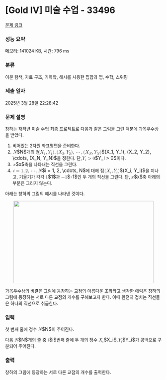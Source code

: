 # [Gold IV] 미술 수업 - 33496 

[문제 링크](https://www.acmicpc.net/problem/33496) 

### 성능 요약

메모리: 141024 KB, 시간: 796 ms

### 분류

이분 탐색, 자료 구조, 기하학, 해시를 사용한 집합과 맵, 수학, 스위핑

### 제출 일자

2025년 3월 28일 22:28:42

### 문제 설명

<p>창하는 재작년 미술 수업 최종 프로젝트로 다음과 같은 그림을 그린 덕분에 과목우수상을 받았다.</p>

<ol>
	<li>비어있는 2차원 좌표평면을 준비한다.</li>
	<li><mjx-container class="MathJax" jax="CHTML" style="font-size: 109%; position: relative;"> <mjx-math class="MJX-TEX" aria-hidden="true"><mjx-mi class="mjx-i"><mjx-c class="mjx-c1D441 TEX-I"></mjx-c></mjx-mi></mjx-math><mjx-assistive-mml unselectable="on" display="inline"><math xmlns="http://www.w3.org/1998/Math/MathML"><mi>N</mi></math></mjx-assistive-mml><span aria-hidden="true" class="no-mathjax mjx-copytext">$N$</span></mjx-container>개의 점 <mjx-container class="MathJax" jax="CHTML" style="font-size: 109%; position: relative;"><mjx-math class="MJX-TEX" aria-hidden="true"><mjx-mo class="mjx-n"><mjx-c class="mjx-c28"></mjx-c></mjx-mo><mjx-msub><mjx-mi class="mjx-i"><mjx-c class="mjx-c1D44B TEX-I"></mjx-c></mjx-mi><mjx-script style="vertical-align: -0.15em; margin-left: -0.024em;"><mjx-mn class="mjx-n" size="s"><mjx-c class="mjx-c31"></mjx-c></mjx-mn></mjx-script></mjx-msub><mjx-mo class="mjx-n"><mjx-c class="mjx-c2C"></mjx-c></mjx-mo><mjx-msub space="2"><mjx-mi class="mjx-i"><mjx-c class="mjx-c1D44C TEX-I"></mjx-c></mjx-mi><mjx-script style="vertical-align: -0.15em; margin-left: -0.182em;"><mjx-mn class="mjx-n" size="s"><mjx-c class="mjx-c31"></mjx-c></mjx-mn></mjx-script></mjx-msub><mjx-mo class="mjx-n"><mjx-c class="mjx-c29"></mjx-c></mjx-mo><mjx-mo class="mjx-n"><mjx-c class="mjx-c2C"></mjx-c></mjx-mo><mjx-mo class="mjx-n" space="2"><mjx-c class="mjx-c28"></mjx-c></mjx-mo><mjx-msub><mjx-mi class="mjx-i"><mjx-c class="mjx-c1D44B TEX-I"></mjx-c></mjx-mi><mjx-script style="vertical-align: -0.15em; margin-left: -0.024em;"><mjx-mn class="mjx-n" size="s"><mjx-c class="mjx-c32"></mjx-c></mjx-mn></mjx-script></mjx-msub><mjx-mo class="mjx-n"><mjx-c class="mjx-c2C"></mjx-c></mjx-mo><mjx-msub space="2"><mjx-mi class="mjx-i"><mjx-c class="mjx-c1D44C TEX-I"></mjx-c></mjx-mi><mjx-script style="vertical-align: -0.15em; margin-left: -0.182em;"><mjx-mn class="mjx-n" size="s"><mjx-c class="mjx-c32"></mjx-c></mjx-mn></mjx-script></mjx-msub><mjx-mo class="mjx-n"><mjx-c class="mjx-c29"></mjx-c></mjx-mo><mjx-mo class="mjx-n"><mjx-c class="mjx-c2C"></mjx-c></mjx-mo><mjx-mo class="mjx-n" space="2"><mjx-c class="mjx-c22EF"></mjx-c></mjx-mo><mjx-mo class="mjx-n" space="2"><mjx-c class="mjx-c2C"></mjx-c></mjx-mo><mjx-mo class="mjx-n" space="2"><mjx-c class="mjx-c28"></mjx-c></mjx-mo><mjx-msub><mjx-mi class="mjx-i"><mjx-c class="mjx-c1D44B TEX-I"></mjx-c></mjx-mi><mjx-script style="vertical-align: -0.15em; margin-left: -0.024em;"><mjx-mi class="mjx-i" size="s"><mjx-c class="mjx-c1D441 TEX-I"></mjx-c></mjx-mi></mjx-script></mjx-msub><mjx-mo class="mjx-n"><mjx-c class="mjx-c2C"></mjx-c></mjx-mo><mjx-msub space="2"><mjx-mi class="mjx-i"><mjx-c class="mjx-c1D44C TEX-I"></mjx-c></mjx-mi><mjx-script style="vertical-align: -0.15em; margin-left: -0.182em;"><mjx-mi class="mjx-i" size="s"><mjx-c class="mjx-c1D441 TEX-I"></mjx-c></mjx-mi></mjx-script></mjx-msub><mjx-mo class="mjx-n"><mjx-c class="mjx-c29"></mjx-c></mjx-mo></mjx-math><mjx-assistive-mml unselectable="on" display="inline"><math xmlns="http://www.w3.org/1998/Math/MathML"><mo stretchy="false">(</mo><msub><mi>X</mi><mn>1</mn></msub><mo>,</mo><msub><mi>Y</mi><mn>1</mn></msub><mo stretchy="false">)</mo><mo>,</mo><mo stretchy="false">(</mo><msub><mi>X</mi><mn>2</mn></msub><mo>,</mo><msub><mi>Y</mi><mn>2</mn></msub><mo stretchy="false">)</mo><mo>,</mo><mo>⋯</mo><mo>,</mo><mo stretchy="false">(</mo><msub><mi>X</mi><mi>N</mi></msub><mo>,</mo><msub><mi>Y</mi><mi>N</mi></msub><mo stretchy="false">)</mo></math></mjx-assistive-mml><span aria-hidden="true" class="no-mathjax mjx-copytext">$(X_1, Y_1), (X_2, Y_2), \cdots, (X_N, Y_N)$</span></mjx-container>을 정한다. 단, <mjx-container class="MathJax" jax="CHTML" style="font-size: 109%; position: relative;"><mjx-math class="MJX-TEX" aria-hidden="true"><mjx-msub><mjx-mi class="mjx-i"><mjx-c class="mjx-c1D44C TEX-I"></mjx-c></mjx-mi><mjx-script style="vertical-align: -0.15em; margin-left: -0.182em;"><mjx-mi class="mjx-i" size="s"><mjx-c class="mjx-c1D456 TEX-I"></mjx-c></mjx-mi></mjx-script></mjx-msub><mjx-mo class="mjx-n" space="4"><mjx-c class="mjx-c3E"></mjx-c></mjx-mo><mjx-mn class="mjx-n" space="4"><mjx-c class="mjx-c30"></mjx-c></mjx-mn></mjx-math><mjx-assistive-mml unselectable="on" display="inline"><math xmlns="http://www.w3.org/1998/Math/MathML"><msub><mi>Y</mi><mi>i</mi></msub><mo>></mo><mn>0</mn></math></mjx-assistive-mml><span aria-hidden="true" class="no-mathjax mjx-copytext">$Y_i > 0$</span></mjx-container>이다.</li>
	<li><mjx-container class="MathJax" jax="CHTML" style="font-size: 109%; position: relative;"> <mjx-math class="MJX-TEX" aria-hidden="true"><mjx-mi class="mjx-i"><mjx-c class="mjx-c1D465 TEX-I"></mjx-c></mjx-mi></mjx-math><mjx-assistive-mml unselectable="on" display="inline"><math xmlns="http://www.w3.org/1998/Math/MathML"><mi>x</mi></math></mjx-assistive-mml><span aria-hidden="true" class="no-mathjax mjx-copytext">$x$</span></mjx-container>축을 나타내는 직선을 그린다.</li>
	<li><mjx-container class="MathJax" jax="CHTML" style="font-size: 109%; position: relative;"> <mjx-math class="MJX-TEX" aria-hidden="true"><mjx-mi class="mjx-i"><mjx-c class="mjx-c1D456 TEX-I"></mjx-c></mjx-mi><mjx-mo class="mjx-n" space="4"><mjx-c class="mjx-c3D"></mjx-c></mjx-mo><mjx-mn class="mjx-n" space="4"><mjx-c class="mjx-c31"></mjx-c></mjx-mn><mjx-mo class="mjx-n"><mjx-c class="mjx-c2C"></mjx-c></mjx-mo><mjx-mn class="mjx-n" space="2"><mjx-c class="mjx-c32"></mjx-c></mjx-mn><mjx-mo class="mjx-n"><mjx-c class="mjx-c2C"></mjx-c></mjx-mo><mjx-mo class="mjx-n" space="2"><mjx-c class="mjx-c22EF"></mjx-c></mjx-mo><mjx-mo class="mjx-n" space="2"><mjx-c class="mjx-c2C"></mjx-c></mjx-mo><mjx-mi class="mjx-i" space="2"><mjx-c class="mjx-c1D441 TEX-I"></mjx-c></mjx-mi></mjx-math><mjx-assistive-mml unselectable="on" display="inline"><math xmlns="http://www.w3.org/1998/Math/MathML"><mi>i</mi><mo>=</mo><mn>1</mn><mo>,</mo><mn>2</mn><mo>,</mo><mo>⋯</mo><mo>,</mo><mi>N</mi></math></mjx-assistive-mml><span aria-hidden="true" class="no-mathjax mjx-copytext">$i = 1, 2, \cdots, N$</span></mjx-container>에 대해 점 <mjx-container class="MathJax" jax="CHTML" style="font-size: 109%; position: relative;"><mjx-math class="MJX-TEX" aria-hidden="true"><mjx-mo class="mjx-n"><mjx-c class="mjx-c28"></mjx-c></mjx-mo><mjx-msub><mjx-mi class="mjx-i"><mjx-c class="mjx-c1D44B TEX-I"></mjx-c></mjx-mi><mjx-script style="vertical-align: -0.15em; margin-left: -0.024em;"><mjx-mi class="mjx-i" size="s"><mjx-c class="mjx-c1D456 TEX-I"></mjx-c></mjx-mi></mjx-script></mjx-msub><mjx-mo class="mjx-n"><mjx-c class="mjx-c2C"></mjx-c></mjx-mo><mjx-msub space="2"><mjx-mi class="mjx-i"><mjx-c class="mjx-c1D44C TEX-I"></mjx-c></mjx-mi><mjx-script style="vertical-align: -0.15em; margin-left: -0.182em;"><mjx-mi class="mjx-i" size="s"><mjx-c class="mjx-c1D456 TEX-I"></mjx-c></mjx-mi></mjx-script></mjx-msub><mjx-mo class="mjx-n"><mjx-c class="mjx-c29"></mjx-c></mjx-mo></mjx-math><mjx-assistive-mml unselectable="on" display="inline"><math xmlns="http://www.w3.org/1998/Math/MathML"><mo stretchy="false">(</mo><msub><mi>X</mi><mi>i</mi></msub><mo>,</mo><msub><mi>Y</mi><mi>i</mi></msub><mo stretchy="false">)</mo></math></mjx-assistive-mml><span aria-hidden="true" class="no-mathjax mjx-copytext">$(X_i, Y_i)$</span></mjx-container>을 지나고, 기울기가 각각 <mjx-container class="MathJax" jax="CHTML" style="font-size: 109%; position: relative;"><mjx-math class="MJX-TEX" aria-hidden="true"><mjx-mn class="mjx-n"><mjx-c class="mjx-c31"></mjx-c></mjx-mn></mjx-math><mjx-assistive-mml unselectable="on" display="inline"><math xmlns="http://www.w3.org/1998/Math/MathML"><mn>1</mn></math></mjx-assistive-mml><span aria-hidden="true" class="no-mathjax mjx-copytext">$1$</span></mjx-container>과 <mjx-container class="MathJax" jax="CHTML" style="font-size: 109%; position: relative;"><mjx-math class="MJX-TEX" aria-hidden="true"><mjx-mo class="mjx-n"><mjx-c class="mjx-c2212"></mjx-c></mjx-mo><mjx-mn class="mjx-n"><mjx-c class="mjx-c31"></mjx-c></mjx-mn></mjx-math><mjx-assistive-mml unselectable="on" display="inline"><math xmlns="http://www.w3.org/1998/Math/MathML"><mo>−</mo><mn>1</mn></math></mjx-assistive-mml><span aria-hidden="true" class="no-mathjax mjx-copytext">$-1$</span></mjx-container>인 두 개의 직선을 그린다. 단, <mjx-container class="MathJax" jax="CHTML" style="font-size: 109%; position: relative;"><mjx-math class="MJX-TEX" aria-hidden="true"><mjx-mi class="mjx-i"><mjx-c class="mjx-c1D465 TEX-I"></mjx-c></mjx-mi></mjx-math><mjx-assistive-mml unselectable="on" display="inline"><math xmlns="http://www.w3.org/1998/Math/MathML"><mi>x</mi></math></mjx-assistive-mml><span aria-hidden="true" class="no-mathjax mjx-copytext">$x$</span></mjx-container>축 아래의 부분은 그리지 않는다.</li>
</ol>

<p>아래는 창하의 그림의 예시를 나타낸 것이다.</p>

<p style="text-align: center;"><img alt="" src="https://upload.acmicpc.net/b8a0c69c-2b49-4102-a6c3-a6df1ee4fb95/-/preview/" style="height: 264px; width: 450px;"></p>

<p>과목우수상의 비결은 그림에 등장하는 교점의 아름다운 조화라고 생각한 에릭은 창하의 그림에 등장하는 서로 다른 교점의 개수를 구해보고자 한다. 이때 완전히 겹치는 직선들은 하나의 직선으로 취급한다.</p>

### 입력 

 <p>첫 번째 줄에 정수 <mjx-container class="MathJax" jax="CHTML" style="font-size: 109%; position: relative;"><mjx-math class="MJX-TEX" aria-hidden="true"><mjx-mi class="mjx-i"><mjx-c class="mjx-c1D441 TEX-I"></mjx-c></mjx-mi></mjx-math><mjx-assistive-mml unselectable="on" display="inline"><math xmlns="http://www.w3.org/1998/Math/MathML"><mi>N</mi></math></mjx-assistive-mml><span aria-hidden="true" class="no-mathjax mjx-copytext">$N$</span></mjx-container>이 주어진다.</p>

<p>다음 <mjx-container class="MathJax" jax="CHTML" style="font-size: 109%; position: relative;"><mjx-math class="MJX-TEX" aria-hidden="true"><mjx-mi class="mjx-i"><mjx-c class="mjx-c1D441 TEX-I"></mjx-c></mjx-mi></mjx-math><mjx-assistive-mml unselectable="on" display="inline"><math xmlns="http://www.w3.org/1998/Math/MathML"><mi>N</mi></math></mjx-assistive-mml><span aria-hidden="true" class="no-mathjax mjx-copytext">$N$</span></mjx-container>개의 줄 중 <mjx-container class="MathJax" jax="CHTML" style="font-size: 109%; position: relative;"><mjx-math class="MJX-TEX" aria-hidden="true"><mjx-mi class="mjx-i"><mjx-c class="mjx-c1D456 TEX-I"></mjx-c></mjx-mi></mjx-math><mjx-assistive-mml unselectable="on" display="inline"><math xmlns="http://www.w3.org/1998/Math/MathML"><mi>i</mi></math></mjx-assistive-mml><span aria-hidden="true" class="no-mathjax mjx-copytext">$i$</span></mjx-container>번째 줄에 두 개의 정수 <mjx-container class="MathJax" jax="CHTML" style="font-size: 109%; position: relative;"><mjx-math class="MJX-TEX" aria-hidden="true"><mjx-msub><mjx-mi class="mjx-i"><mjx-c class="mjx-c1D44B TEX-I"></mjx-c></mjx-mi><mjx-script style="vertical-align: -0.15em; margin-left: -0.024em;"><mjx-mi class="mjx-i" size="s"><mjx-c class="mjx-c1D456 TEX-I"></mjx-c></mjx-mi></mjx-script></mjx-msub></mjx-math><mjx-assistive-mml unselectable="on" display="inline"><math xmlns="http://www.w3.org/1998/Math/MathML"><msub><mi>X</mi><mi>i</mi></msub></math></mjx-assistive-mml><span aria-hidden="true" class="no-mathjax mjx-copytext">$X_i$</span></mjx-container>, <mjx-container class="MathJax" jax="CHTML" style="font-size: 109%; position: relative;"><mjx-math class="MJX-TEX" aria-hidden="true"><mjx-msub><mjx-mi class="mjx-i"><mjx-c class="mjx-c1D44C TEX-I"></mjx-c></mjx-mi><mjx-script style="vertical-align: -0.15em; margin-left: -0.182em;"><mjx-mi class="mjx-i" size="s"><mjx-c class="mjx-c1D456 TEX-I"></mjx-c></mjx-mi></mjx-script></mjx-msub></mjx-math><mjx-assistive-mml unselectable="on" display="inline"><math xmlns="http://www.w3.org/1998/Math/MathML"><msub><mi>Y</mi><mi>i</mi></msub></math></mjx-assistive-mml><span aria-hidden="true" class="no-mathjax mjx-copytext">$Y_i$</span></mjx-container>가 공백으로 구분되어 주어진다.</p>

### 출력 

 <p>창하의 그림에 등장하는 서로 다른 교점의 개수를 출력한다.</p>

